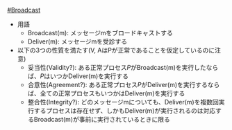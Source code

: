 [#Broadcast](Broadcast.md)

- 用語
	- $\mathsf{Broadcast(m)}$: メッセージmをブロードキャストする
	- $\mathsf{Deliver(m)}$: メッセージmを受診する
- 以下の3つの性質を満たす(V, AはPが正常であることを仮定しているのに注意)
	- 妥当性(Validity?): ある正常プロセス$P$が$\mathsf{Broadcast(m)}$を実行したならば、$P$はいつか$\mathsf{Deliver(m)}$を実行する
	- 合意性(Agreement?): ある正常プロセス$P$が$\mathsf{Deliver(m)}$を実行するならば、全ての正常プロセスもいつかは$\mathsf{Deliver(m)}$を実行する
	- 整合性(Integrity?): どのメッセージmについても、$\mathsf{Deliver(m)}$を複数回実行するプロセスは存在せず、しかも$\mathsf{Deliver(m)}$が実行されるのは対応する$\mathsf{Broadcast(m)}$が事前に実行されているときに限る 

